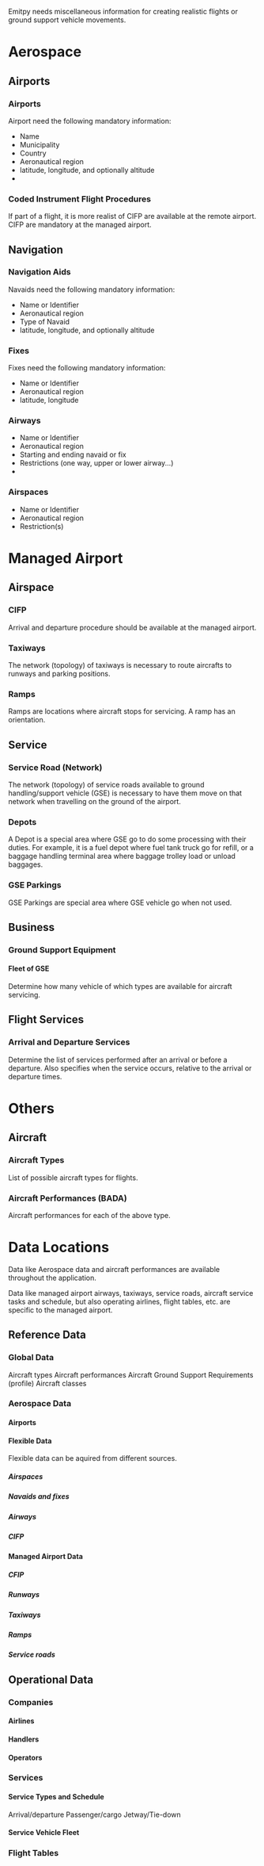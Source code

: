 Emitpy needs miscellaneous information for creating realistic flights or ground support vehicle movements.
# Aerospace
## Airports
### Airports
Airport need the following mandatory information:

- Name
- Municipality
- Country
- Aeronautical region
- latitude, longitude, and optionally altitude
- 
### Coded Instrument Flight Procedures

If part of a flight, it is more realist of CIFP are available at the remote airport.
CIFP are mandatory at the managed airport.

## Navigation

### Navigation Aids

Navaids need the following mandatory information:

- Name or Identifier
- Aeronautical region
- Type of Navaid
- latitude, longitude, and optionally altitude
### Fixes

Fixes need the following mandatory information:

- Name or Identifier
- Aeronautical region
- latitude, longitude
### Airways

- Name or Identifier
- Aeronautical region
- Starting and ending navaid or fix
- Restrictions (one way, upper or lower airway...)
- 
### Airspaces

- Name or Identifier
- Aeronautical region
- Restriction(s)

# Managed Airport
## Airspace
### CIFP
Arrival and departure procedure should be available at the managed airport.

### Taxiways
The network (topology) of taxiways is necessary to route aircrafts to runways and parking positions.

### Ramps
Ramps are locations where aircraft stops for servicing. A ramp has an orientation.

## Service
### Service Road (Network)
The network (topology) of service roads available to ground handling/support vehicle (GSE) is necessary to have them move on that network when travelling on the ground of the airport.

### Depots
A Depot is a special area where GSE go to do some processing with their duties. For example, it is a fuel depot where fuel tank truck go for refill, or a baggage handling terminal area where baggage trolley load or unload baggages.

### GSE Parkings
GSE Parkings are special area where GSE vehicle go when not used.

## Business
### Ground Support Equipment
#### Fleet of GSE
Determine how many vehicle of which types are available for aircraft servicing.

## Flight Services
### Arrival and Departure Services
Determine the list of services performed after an arrival or before a departure. Also specifies when the service occurs, relative to the arrival or departure times.

# Others
## Aircraft
### Aircraft Types
List of possible aircraft types for flights.

### Aircraft Performances (BADA)
Aircraft performances for each of the above type.


# Data Locations
Data like Aerospace data and aircraft performances are available throughout the application.

Data like managed airport airways, taxiways, service roads, aircraft service tasks and schedule, but also operating airlines, flight tables, etc. are specific to the managed airport.

## Reference Data

### Global Data

Aircraft types
Aircraft performances
Aircraft Ground Support Requirements (profile)
Aircraft classes

### Aerospace Data
#### Airports

#### Flexible Data
Flexible data can be aquired from different sources.

##### Airspaces
##### Navaids and fixes
##### Airways
##### CIFP

#### Managed Airport Data
##### CFIP
##### Runways
##### Taxiways
##### Ramps
##### Service roads

## Operational Data

### Companies
#### Airlines
#### Handlers
#### Operators

### Services
#### Service Types and Schedule
Arrival/departure
Passenger/cargo
Jetway/Tie-down

#### Service Vehicle Fleet

### Flight Tables
